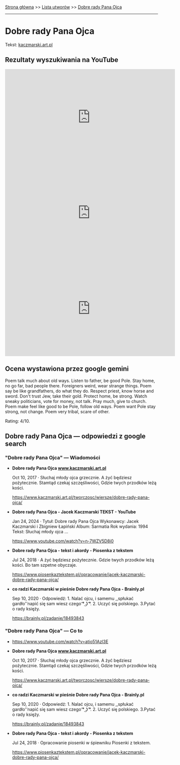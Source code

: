 [Strona główna](../index.md) >> [Lista utworów](../list.md) >> [Dobre rady Pana Ojca](124.md)

---

# Dobre rady Pana Ojca

Tekst: [kaczmarski.art.pl](https://www.kaczmarski.art.pl/tworczosc/wiersze/dobre-rady-pana-ojca/)

## Rezultaty wyszukiwania na YouTube

<iframe width="560" height="315" src="https://www.youtube.com/embed/atio51Azl3E?si=IdontcarewhotheIRSsendsImnotpayingtaxes" title="YouTube video player" frameborder="0" allow="accelerometer; autoplay; clipboard-write; encrypted-media; gyroscope; picture-in-picture; web-share" referrerpolicy="strict-origin-when-cross-origin" allowfullscreen></iframe>

<iframe width="560" height="315" src="https://www.youtube.com/embed/sxvAPZf6oho?si=IdontcarewhotheIRSsendsImnotpayingtaxes" title="YouTube video player" frameborder="0" allow="accelerometer; autoplay; clipboard-write; encrypted-media; gyroscope; picture-in-picture; web-share" referrerpolicy="strict-origin-when-cross-origin" allowfullscreen></iframe>

<iframe width="560" height="315" src="https://www.youtube.com/embed/NTNcxGVgn9I?si=IdontcarewhotheIRSsendsImnotpayingtaxes" title="YouTube video player" frameborder="0" allow="accelerometer; autoplay; clipboard-write; encrypted-media; gyroscope; picture-in-picture; web-share" referrerpolicy="strict-origin-when-cross-origin" allowfullscreen></iframe>

## Ocena wystawiona przez google gemini

Poem talk much about old ways. Listen to father, be good Pole. Stay home, no go far, bad people there. Foreigners weird, wear strange things. Poem say be like grandfathers, do what they do. Respect priest, know horse and sword. Don't trust Jew, take their gold. Protect home, be strong. Watch sneaky politicians, vote for money, not talk. Pray much, give to church. Poem make feel like good to be Pole, follow old ways. Poem want Pole stay strong, not change. Poem very tribal, scare of other.

Rating: 4/10.


## Dobre rady Pana Ojca — odpowiedzi z google search

### "Dobre rady Pana Ojca" — Wiadomości

- **Dobre rady Pana Ojca www.kaczmarski.art.pl**

    Oct 10, 2017  ·  Słuchaj młody ojca grzecznie. A żyć będziesz pożytecznie. Stamtąd czekaj szczęśliwości, Gdzie twych przodków leżą kości. 

   <https://www.kaczmarski.art.pl/tworczosc/wiersze/dobre-rady-pana-ojca/>
- **Dobre rady Pana Ojca - Jacek Kaczmarski TEKST - YouTube**

    Jan 24, 2024  ·  Tytuł: Dobre rady Pana Ojca Wykonawcy: Jacek Kaczmarski i Zbigniew Łapiński Album: Sarmatia Rok wydania: 1994 Tekst: Słuchaj młody ojca ... 

   <https://www.youtube.com/watch?v=n-7WZV5D8i0>
- **Dobre rady Pana Ojca - tekst i akordy - Piosenka z tekstem**

    Jul 24, 2018  ·  A żyć będziesz pożytecznie. Gdzie twych przodków leżą kości. Bo tam szpetne obyczaje. 

   <https://www.piosenkaztekstem.pl/opracowanie/jacek-kaczmarski-dobre-rady-pana-ojca/>
- **co radzi Kaczmarski w pieśnie Dobre rady Pana Ojca - Brainly.pl**

    Sep 10, 2020  ·  Odpowiedź: 1. Nalać ojcu, i samemu ,,spłukać gardło''napić się sam wiesz czego ͡° ͜ʖ ͡°. 2. Uczyć się polskiego. 3.Pytać o rady księży. 

   <https://brainly.pl/zadanie/18493843>

### "Dobre rady Pana Ojca" — Co to

- <https://www.youtube.com/watch?v=atio51Azl3E>
- **Dobre rady Pana Ojca www.kaczmarski.art.pl**

    Oct 10, 2017  ·  Słuchaj młody ojca grzecznie. A żyć będziesz pożytecznie. Stamtąd czekaj szczęśliwości, Gdzie twych przodków leżą kości. 

   <https://www.kaczmarski.art.pl/tworczosc/wiersze/dobre-rady-pana-ojca/>
- **co radzi Kaczmarski w pieśnie Dobre rady Pana Ojca - Brainly.pl**

    Sep 10, 2020  ·  Odpowiedź: 1. Nalać ojcu, i samemu ,,spłukać gardło''napić się sam wiesz czego ͡° ͜ʖ ͡°. 2. Uczyć się polskiego. 3.Pytać o rady księży. 

   <https://brainly.pl/zadanie/18493843>
- **Dobre rady Pana Ojca - tekst i akordy - Piosenka z tekstem**

    Jul 24, 2018  ·  Opracowanie piosenki w śpiewniku Piosenki z tekstem. 

   <https://www.piosenkaztekstem.pl/opracowanie/jacek-kaczmarski-dobre-rady-pana-ojca/>

